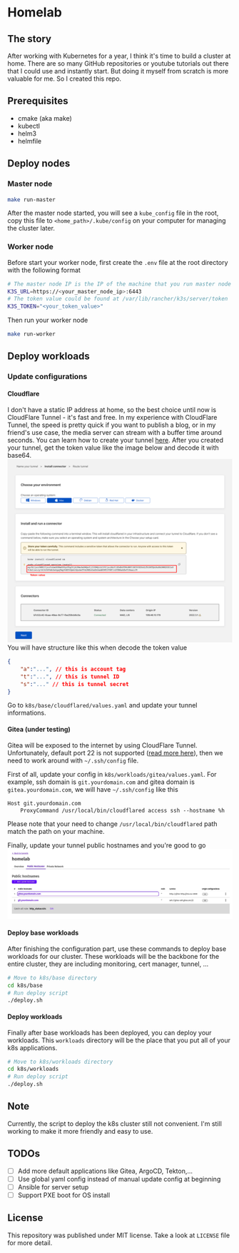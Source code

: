 # Homelab
## The story
After working with Kubernetes for a year, I think it's time to build a cluster at home. There are so many GitHub repositories or youtube tutorials out there that I could use and instantly start. But doing it myself from scratch is more valuable for me. So I created this repo.
## Prerequisites
- cmake (aka make)
- kubectl
- helm3
- helmfile
## Deploy nodes
### Master node
```bash
make run-master
```
After the master node started, you will see a `kube_config` file in the root, copy this file to `<home_path>/.kube/config` on your computer for managing the cluster later.
### Worker node
Before start your worker node, first create the `.env` file at the root directory with the following format
```bash
# The master node IP is the IP of the machine that you run master node on it
K3S_URL=https://<your_master_node_ip>:6443
# The token value could be found at /var/lib/rancher/k3s/server/token
K3S_TOKEN="<your_token_value>"
```
Then run your worker node
```bash
make run-worker
```
## Deploy workloads
### Update configurations
#### Cloudflare
I don't have a static IP address at home, so the best choice until now is CloudFlare Tunnel - it's fast and free. In my experience with CloudFlare Tunnel, the speed is pretty quick if you want to publish a blog, or in my friend's use case, the media server can stream with a buffer time around seconds. You can learn how to create your tunnel [here](https://developers.cloudflare.com/cloudflare-one/connections/connect-apps/install-and-setup/tunnel-guide/remote/). After you created your tunnel, get the token value like the image below and decode it with base64.
![](docs/images/connector-a2c43c46.png)
You will have structure like this when decode the token value
```json
{
    "a":"...", // this is account tag
    "t":"...", // this is tunnel ID
    "s":"..." // this is tunnel secret
}
```

Go to `k8s/base/cloudflared/values.yaml` and update your tunnel informations.
#### Gitea (under testing)
Gitea will be exposed to the internet by using CloudFlare Tunnel. Unfortunately, default port 22 is not supported ([read more here](https://developers.cloudflare.com/fundamentals/get-started/reference/network-ports/)), then we need to work around with `~/.ssh/config` file.

First of all, update your config in `k8s/workloads/gitea/values.yaml`. For example, ssh domain is `git.yourdomain.com` and gitea domain is `gitea.yourdomain.com`, we will have `~/.ssh/config` like this
```
Host git.yourdomain.com
    ProxyCommand /usr/local/bin/cloudflared access ssh --hostname %h
```
Please note that your need to change `/usr/local/bin/cloudflared` path match the path on your machine.

Finally, update your tunnel public hostnames and you're good to go
![](docs/images/tunnel-config.jpg)

#### Deploy base workloads
After finishing the configuration part, use these commands to deploy base workloads for our cluster. These workloads will be the backbone for the entire cluster, they are including monitoring, cert manager, tunnel, ...
```bash
# Move to k8s/base directory
cd k8s/base
# Run deploy script
./deploy.sh
```
#### Deploy workloads
Finally after base workloads has been deployed, you can deploy your workloads. This `workloads` directory will be the place that you put all of your k8s applications.
```bash
# Move to k8s/workloads directory
cd k8s/workloads
# Run deploy script
./deploy.sh
```
## Note
Currently, the script to deploy the k8s cluster still not convenient. I'm still working to make it more friendly and easy to use.
## TODOs
- [ ] Add more default applications like Gitea, ArgoCD, Tekton,...
- [ ] Use global yaml config instead of manual update config at beginning
- [ ] Ansible for server setup
- [ ] Support PXE boot for OS install
## License
This repository was published under MIT license. Take a look at `LICENSE` file for more detail.
